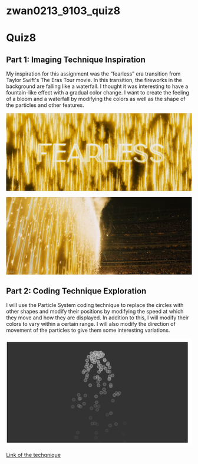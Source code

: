 # zwan0213_9103_quiz8


# Quiz8
## Part 1: Imaging Technique Inspiration
My inspiration for this assignment was the “fearless” era transition from Taylor Swift's The Eras Tour movie. In this transition, the fireworks in the background are falling like a waterfall. I thought it was interesting to have a fountain-like effect with a gradual color change. I want to create the feeling of a bloom and a waterfall by modifying the colors as well as the shape of the particles and other features.

![An image of the transition](assets/Inspiration_2.jpg)





![An image of the transition](assets/Inspiration_1.jpg)








## Part 2: Coding Technique Exploration
I will use the Particle System coding technique to replace the circles with other shapes and modify their positions by modifying the speed at which they move and how they are displayed. In addition to this, I will modify their colors to vary within a certain range. I will also modify the direction of movement of the particles to give them some interesting variations.

![An image of the technique](assets/Technique_example.png)

[Link of the techqnique](https://p5js.org/zh-Hans/examples/simulate-particle-system.html)